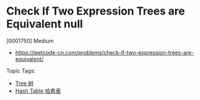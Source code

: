 # Check If Two Expression Trees are Equivalent null

[0001750] Medium

- https://leetcode-cn.com/problems/check-if-two-expression-trees-are-equivalent/

Topic Tags:

- [Tree 树](https://leetcode-cn.com/tag/tree/)
- [Hash Table 哈希表](https://leetcode-cn.com/tag/hash-table/)

